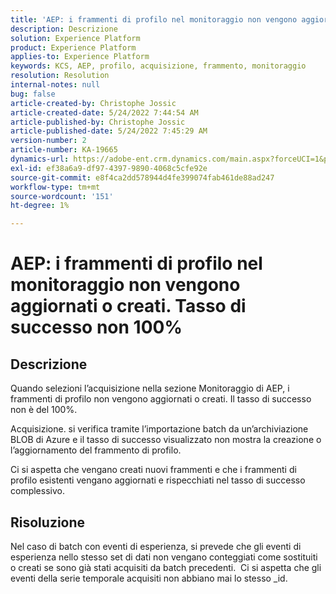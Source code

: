 ```yaml
---
title: 'AEP: i frammenti di profilo nel monitoraggio non vengono aggiornati o creati. Tasso di successo non 100%'
description: Descrizione
solution: Experience Platform
product: Experience Platform
applies-to: Experience Platform
keywords: KCS, AEP, profilo, acquisizione, frammento, monitoraggio
resolution: Resolution
internal-notes: null
bug: false
article-created-by: Christophe Jossic
article-created-date: 5/24/2022 7:44:54 AM
article-published-by: Christophe Jossic
article-published-date: 5/24/2022 7:45:29 AM
version-number: 2
article-number: KA-19665
dynamics-url: https://adobe-ent.crm.dynamics.com/main.aspx?forceUCI=1&pagetype=entityrecord&etn=knowledgearticle&id=49b97160-35db-ec11-a7b6-0022480b01c6
exl-id: ef38a6a9-df97-4397-9890-4068c5cfe92e
source-git-commit: e8f4ca2dd578944d4fe399074fab461de88ad247
workflow-type: tm+mt
source-wordcount: '151'
ht-degree: 1%

---
```


# AEP: i frammenti di profilo nel monitoraggio non vengono aggiornati o creati. Tasso di successo non 100%

## Descrizione


Quando selezioni l’acquisizione nella sezione Monitoraggio di AEP, i frammenti di profilo non vengono aggiornati o creati. Il tasso di successo non è del 100%.

Acquisizione. si verifica tramite l’importazione batch da un’archiviazione BLOB di Azure e il tasso di successo visualizzato non mostra la creazione o l’aggiornamento del frammento di profilo.

Ci si aspetta che vengano creati nuovi frammenti e che i frammenti di profilo esistenti vengano aggiornati e rispecchiati nel tasso di successo complessivo.


## Risoluzione


Nel caso di batch con eventi di esperienza, si prevede che gli eventi di esperienza nello stesso set di dati non vengano conteggiati come sostituiti o creati se sono già stati acquisiti da batch precedenti.  Ci si aspetta che gli eventi della serie temporale acquisiti non abbiano mai lo stesso _id.
